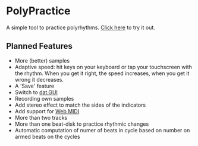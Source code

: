 # PolyPractice

A simple tool to practice polyrhythms. [Click here](https://ernestum.github.io/PolyPractice/) to try it out.

## Planned Features

* More (better) samples
* Adaptive speed: hit keys on your keyboard or tap your touchscreen with the rhythm. When you get it right, the speed increases, when you get it wrong it decreases.
* A 'Save' feature
* Switch to [dat.GUI](https://github.com/dataarts/dat.gui)
* Recording own samples
* Add stereo effect to match the sides of the indicators
* Add support for [Web MIDI](https://github.com/djipco/webmidi)
* More than two tracks
* More than one beat-disk to practice rhythmic changes
* Automatic computation of numer of beats in cycle based on number on armed beats on the cycles
